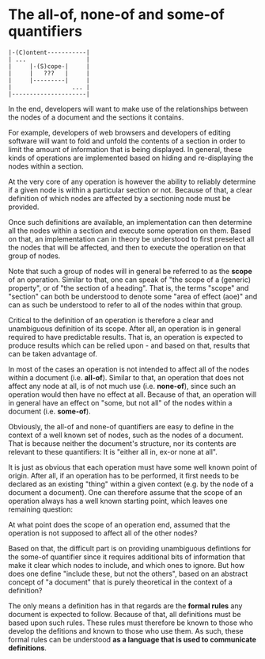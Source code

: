 
<!-- ======================================================================= -->
# The all-of, none-of and some-of quantifiers

```
|-(C)ontent-----------|
| ...                 |
|     |-(S)cope-|     |
|     |   ???   |     |
|     |---------|     |
|                 ... |
|---------------------|
```

In the end, developers will want to make use of the relationships between the
nodes of a document and the sections it contains.

For example, developers of web browsers and developers of editing software will
want to fold and unfold the contents of a section in order to limit the amount
of information that is being displayed. In general, these kinds of operations
are implemented based on hiding and re-displaying the nodes within a section.

At the very core of any operation is however the ability to reliably determine
if a given node is within a particular section or not. Because of that, a clear
definition of which nodes are affected by a sectioning node must be provided.

Once such definitions are available, an implementation can then determine all
the nodes within a section and execute some operation on them. Based on that,
an implementation can in theory be understood to first preselect all the nodes
that will be affected, and then to execute the operation on that group of nodes.

Note that such a group of nodes will in general be referred to as the **scope**
of an operation. Similar to that, one can speak of "the scope of a (generic)
property", or of "the section of a heading". That is, the terms "scope" and
"section" can both be understood to denote some "area of effect (aoe)" and
can as such be understood to refer to all of the nodes within that group.

Critical to the definition of an operation is therefore a clear and unambiguous
definition of its scope. After all, an operation is in general required to have
predictable results. That is, an operation is expected to produce results which
can be relied upon - and based on that, results that can be taken advantage of.

In most of the cases an operation is not intended to affect all of the nodes
within a document (i.e. **all-of**). Similar to that, an operation that does
not affect any node at all, is of not much use (i.e. **none-of**), since such
an operation would then have no effect at all. Because of that, an operation
will in general have an effect on "some, but not all" of the nodes within a
document (i.e. **some-of**).

Obviously, the all-of and none-of quantifiers are easy to define in the context
of a well known set of nodes, such as the nodes of a document. That is because
neither the document's structure, nor its contents are relevant to these
quantifiers: It is "either all in, ex-or none at all".

It is just as obvious that each operation must have some well known point of
origin. After all, if an operation has to be performed, it first needs to be
declared as an existing "thing" within a given context (e.g. by the node of a
document a document). One can therefore assume that the scope of an operation
always has a well known starting point, which leaves one remaining question:

At what point does the scope of an operation end, assumed that the operation
is not supposed to affect all of the other nodes?

Based on that, the difficult part is on providing unambiguous defintions for
the some-of quantifier since it requires additional bits of information that
make it clear which nodes to include, and which ones to ignore. But how does
one define "include these, but not the others", based on an abstract concept
of "a document" that is purely theoretical in the context of a definition?

The only means a definition has in that regards are the **formal rules** any
document is expected to follow. Because of that, all definitions must be based
upon such rules. These rules must therefore be known to those who develop the
defitions and known to those who use them. As such, these formal rules can be
understood **as a language that is used to communicate definitions**.

